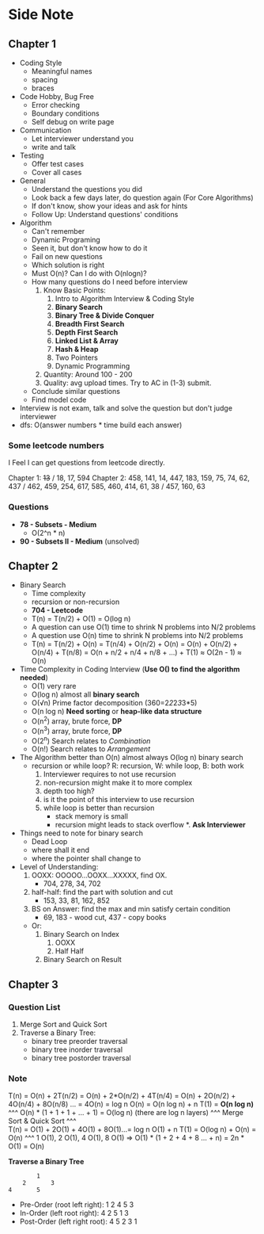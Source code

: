 # Side Note

## Chapter 1

* Coding Style
  * Meaningful names
  * spacing
  * braces
* Code Hobby, Bug Free
  * Error checking
  * Boundary conditions
  * Self debug on write page
* Communication
  * Let interviewer understand you
  * write and talk
* Testing
  * Offer test cases
  * Cover all cases
* General
  * Understand the questions you did
  * Look back a few days later, do question again (For Core Algorithms)
  * If don't know, show your ideas and ask for hints
  * Follow Up: Understand questions' conditions
* Algorithm
  * Can't remember
  * Dynamic Programing
  * Seen it, but don't know how to do it
  * Fail on new questions
  * Which solution is right
  * Must O(n)? Can I do with O(nlogn)?
  * How many questions do I need before interview
    1. Know Basic Points:
       1. Intro to Algorithm Interview & Coding Style
       2. **Binary Search**
       3. **Binary Tree & Divide Conquer**
       4. **Breadth First Search**
       5. **Depth First Search**
       6. **Linked List & Array**
       7. **Hash & Heap**
       8. Two Pointers
       9. Dynamic Programming
    2. Quantity: Around 100 - 200
    3. Quality: avg upload times. Try to AC in (1-3) submit.
  * Conclude similar questions
  * Find model code
* Interview is not exam, talk and solve the question but don't judge interviewer
* dfs: O(answer numbers * time build each answer)

### Some leetcode numbers

I Feel I can get questions from leetcode directly.

Chapter 1: ~~13~~ / 18, 17, 594
Chapter 2: 458, 141, 14, 447, 183, 159, 75, 74, 62, 437 / 462, 459, 254, 617, 585, 460, 414, 61, 38 / 457, 160, 63

### Questions

* **78 - Subsets - Medium**
  * O(2^n * n)
* **90 - Subsets II - Medium** (unsolved)

## Chapter 2

* Binary Search
    * Time complexity
    * recursion or non-recursion
    * **704 - Leetcode**
    * T(n) = T(n/2) + O(1) = O(log n)
    * A question can use O(1) time to shrink N problems into N/2 problems
    * A question use O(n) time to shrink N problems into N/2 problems
    * T(n) = T(n/2) + O(n) = T(n/4) + O(n/2) + O(n) = O(n) + O(n/2) + O(n/4) + T(n/8) = O(n + n/2 + n/4 + n/8 + ...) + T(1) &#8776; O(2n - 1) &#8776; O(n)
* Time Complexity in Coding Interview (**Use O() to find the algorithm needed**)
    * O(1)  very rare
    * O(log n)  almost all **binary search**
    * O(&radic;n)   Prime factor decomposition (360=2*2*2*3*3*5)
    * O(n log n)  **Need sorting** or **heap-like data structure**
    * O(n<sup>2</sup>)  array, brute force, **DP**
    * O(n<sup>3</sup>)  array, brute force, **DP**
    * O(2<sup>n</sup>)  Search relates to *Combination*
    * O(n!)  Search relates to *Arrangement*
* The Algorithm better than O(n) almost always O(log n) binary search
    * recursion or while loop? R: recursion, W: while loop, B: both work
        1. Interviewer requires to not use recursion
        2. non-recursion might make it to more complex
        3. depth too high?
        4. is it the point of this interview to use recursion
        5. while loop is better than recursion 
            * stack memory is small
            * recursion might leads to stack overflow
        *. **Ask Interviewer**
* Things need to note for binary search
    * Dead Loop
    * where shall it end
    * where the pointer shall change to
* Level of Understanding:
    1. OOXX: OOOOO...OOXX...XXXXX, find OX.
        * 704, 278, 34, 702
    2. half-half: find the part with solution and cut
        * 153, 33, 81, 162, 852
    3. BS on Answer: find the max and min satisfy certain condition
        * 69, 183 - wood cut, 437 - copy books
    * Or:
        1. Binary Search on Index
            1. OOXX
            2. Half Half
        2. Binary Search on Result
        
## Chapter 3

### Question List

1. Merge Sort and Quick Sort
2. Traverse a Binary Tree:
    * binary tree preorder traversal
    * binary tree inorder traversal
    * binary tree postorder traversal

### Note

T(n) = O(n) + 2T(n/2) = O(n) + 2*O(n/2) + 4T(n/4) = O(n) + 2O(n/2) + 4O(n/4) + 8O(n/8) ... 
= 4O(n) = log n O(n) = O(n log n) + n T(1) = **O(n log n)**
^^^ O(n) * (1 + 1 + 1 + ... + 1) = O(log n) (there are log n layers)
^^^ Merge Sort & Quick Sort ^^^  
T(n) = O(1) + 2O(1) + 4O(1) + 8O(1)...= log n O(1) + n T(1) = O(log n) + O(n) = O(n)
^^^
1 O(1), 2 O(1), 4 O(1), 8 O(1) => O(1) * (1 + 2 + 4 + 8 ... + n) = 2n * O(1) = O(n)

**Traverse a Binary Tree**

~~~
        1
    2       3
4       5
~~~

* Pre-Order (root left right): 1 2 4 5 3
* In-Order (left root right): 4 2 5 1 3
* Post-Order (left right root): 4 5 2 3 1